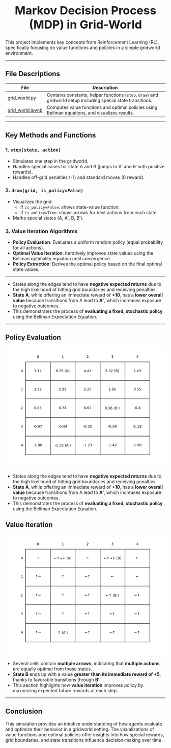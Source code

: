 <h1 align="center" style="font-size: 36px;">Markov Decision Process (MDP) in Grid-World </h1>
This project implements key concepts from Reinforcement Learning (RL), specifically focusing on value functions and policies in a simple gridworld environment. 

---

## File Descriptions

| File                                                                                                                               | Description |
|------------------------------------------------------------------------------------------------------------------------------------|-------------|
| [grid_world.py](https://github.com/MariHovhannisyan/ReinforcementLearning/blob/master/gridworld-mdp/src/grid_world.py)             | Contains constants, helper functions (`step`, `draw`) and gridworld setup including special state transitions. |
| [grid_world.ipynb](https://github.com/MariHovhannisyan/ReinforcementLearning/blob/master/gridworld-mdp/notebooks/grid_world.ipynb) | Computes value functions and optimal policies using Bellman equations, and visualizes results. |

---

## Key Methods and Functions

### 1. `step(state, action)`
- Simulates one step in the gridworld.
- Handles special cases for state A and B (jumps to A′ and B′ with positive rewards).
- Handles off-grid penalties (-1) and standard moves (0 reward).

### 2. `draw(grid, is_policy=False)`
- Visualizes the grid:
  - If `is_policy=False`: shows state-value function.
  - If `is_policy=True`: shows arrows for best actions from each state.
- Marks special states (A, A′, B, B′).

### 3. Value Iteration Algorithms
- **Policy Evaluation**: Evaluates a uniform random policy (equal probability for all actions).
- **Optimal Value Iteration**: Iteratively improves state values using the Bellman optimality equation until convergence.
- **Policy Extraction**: Derives the optimal policy based on the final optimal state values.

---
- States along the edges tend to have **negative expected returns** due to the high likelihood of hitting grid boundaries and receiving penalties.
- **State A**, while offering an immediate reward of **+10**, has a **lower overall value** because transitions from A lead to **A′**, which increases exposure to negative outcomes.
- This demonstrates the process of **evaluating a fixed, stochastic policy** using the Bellman Expectation Equation.

---
## Policy Evaluation
<p align="center">
  <img src="https://github.com/MariHovhannisyan/ReinforcementLearning/blob/master/gridworld-mdp/generated_images/figure_3_2.png" width="600">
</p>

- States along the edges tend to have **negative expected returns** due to the high likelihood of hitting grid boundaries and receiving penalties.
- **State A**, while offering an immediate reward of **+10**, has a **lower overall value** because transitions from A lead to **A′**, which increases exposure to negative outcomes.
- This demonstrates the process of **evaluating a fixed, stochastic policy** using the Bellman Expectation Equation.

## Value Iteration
<p align="center">
  <img src="https://github.com/MariHovhannisyan/ReinforcementLearning/blob/master/gridworld-mdp/generated_images/figure_3_5_policy.png" width="600">
</p>

- Several cells contain **multiple arrows**, indicating that **multiple actions** are equally optimal from those states.
- **State B** ends up with a value **greater than its immediate reward of +5**, thanks to favorable transitions through **B′**.
- This section highlights how **value iteration** improves policy by maximizing expected future rewards at each step.
---
## Conclusion

This simulation provides an intuitive understanding of how agents evaluate and optimize their behavior in a gridworld setting. The visualizations of value functions and optimal policies offer insights into how special rewards, grid boundaries, and state transitions influence decision-making over time.
